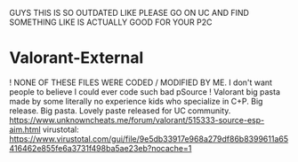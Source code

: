 GUYS THIS IS SO OUTDATED LIKE PLEASE GO ON UC AND FIND SOMETHING LIKE IS ACTUALLY GOOD FOR YOUR P2C

# Valorant-External
! NONE OF THESE FILES WERE CODED / MODIFIED BY ME. I don't want people to believe I could ever code such bad pSource ! 
Valorant big pasta made by some literally no experience kids who specialize in C+P. Big release. Big pasta.
Lovely paste released for UC community. 
https://www.unknowncheats.me/forum/valorant/515333-source-esp-aim.html
virustotal: https://www.virustotal.com/gui/file/9e5db33917e968a279df86b8399611a65416462e855fe6a3731f498ba5ae23eb?nocache=1
